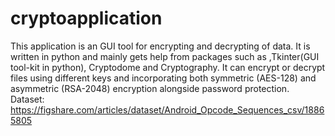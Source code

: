 # cryptoapplication
This application is an GUI tool for encrypting and decrypting of data. It is written in python and mainly gets help from packages such as ,Tkinter(GUI tool-kit in python), Cryptodome and Cryptography.
It can encrypt or decrypt files using different keys and incorporating both symmetric (AES-128) and asymmetric (RSA-2048) encryption alongside password protection.
Dataset:
https://figshare.com/articles/dataset/Android_Opcode_Sequences_csv/18865805
